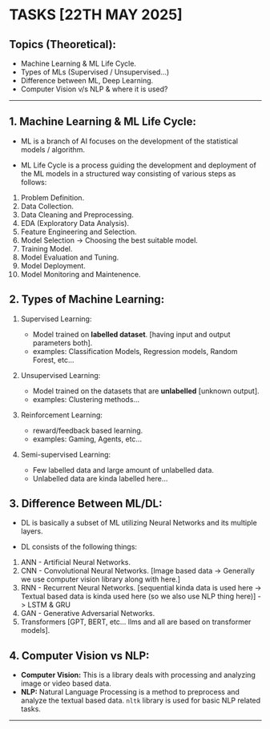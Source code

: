 # TASKS [22TH MAY 2025]

## Topics (Theoretical):

- Machine Learning & ML Life Cycle.
- Types of MLs (Supervised / Unsupervised...)
- Difference between ML, Deep Learning.
- Computer Vision v/s NLP & where it is used?

---

## 1. Machine Learning & ML Life Cycle:

- ML is a branch of AI focuses on the development of the statistical models / algorithm.

- ML Life Cycle is a process guiding the development and deployment of the ML models in a structured way consisting of various steps as follows:

1. Problem Definition.
2. Data Collection.
3. Data Cleaning and Preprocessing.
4. EDA (Exploratory Data Analysis).
5. Feature Engineering and Selection.
6. Model Selection -> Choosing the best suitable model.
7. Training Model.
8. Model Evaluation and Tuning.
9. Model Deployment.
10. Model Monitoring and Maintenence.

## 2. Types of Machine Learning:

1. Supervised Learning:

   - Model trained on **labelled dataset**. [having input and output parameters both].
   - examples: Classification Models, Regression models, Random Forest, etc...

2. Unsupervised Learning:

   - Model trained on the datasets that are **unlabelled** [unknown output].
   - examples: Clustering methods...

3. Reinforcement Learning:

   - reward/feedback based learning.
   - examples: Gaming, Agents, etc...

4. Semi-supervised Learning:

   - Few labelled data and large amount of unlabelled data.
   - Unlabelled data are kinda labelled here...

## 3. Difference Between ML/DL:

- DL is basically a subset of ML utilizing Neural Networks and its multiple layers.

- DL consists of the following things:

1. ANN - Artificial Neural Networks.
2. CNN - Convolutional Neural Networks. [Image based data -> Generally we use computer vision library along with here.]
3. RNN - Recurrent Neural Networks. [sequential kinda data is used here -> Textual based data is kinda used here (so we also use NLP thing here)] -> LSTM & GRU
4. GAN - Generative Adversarial Networks.
5. Transformers [GPT, BERT, etc... llms and all are based on transformer models].

## 4. Computer Vision vs NLP:

- **Computer Vision:** This is a library deals with processing and analyzing image or video based data.
- **NLP:** Natural Language Processing is a method to preprocess and analyze the textual based data. `nltk` library is used for basic NLP related tasks.

---
